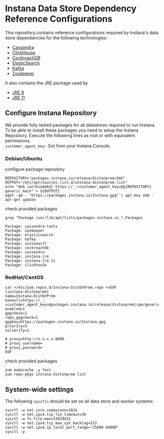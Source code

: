 # Instana Data Store Dependency Reference Configurations

This repository contains reference configurations required by Instana's data store dependencies for the following technologies:

- [Cassandra](cassandra)
- [ClickHouse](clickhouse)
- [CockroachDB](cockroachdb)
- [ElasticSearch](elasticsearch)
- [Kafka](kafka)
- [Zookeeper](zookeeper)

It also contains the JRE package used by

- [JRE 8](instana-jre-8)
- [JRE 11](instana-jre-11)

## Configure Instana Repository

We provide fully tested packages for all datastores required to run Instana. To be able to install these packages you need to setup the Instana Repository. Execute the following lines as root or with equivalent permissions.  
`customer_agent_key:` Got from your Instana Console.
### Debian/Ubuntu

configure package repository

```
REPOSITORY="packages.instana.io/release/distonprem/deb"
OUTPUT="/etc/apt/sources.list.d/instana-distonprem.list"
echo "deb [arch=amd64] https://_:<customer_agent_key>@${REPOSITORY} generic main" > ${OUTPUT}
wget -qO - "https://packages.instana.io/Instana.gpg" | apt-key add -
apt-get update
```

check provided packages

```
grep ^Package /var/lib/apt/lists/packages.instana.io_*_Packages

Package: cassandra-tools
Package: zookeeper
Package: elasticsearch
Package: kafka
Package: instanactl
Package: cockroachdb
Package: cassandra
Package: instana-jre
Package: instana-jre-11
Package: clickhouse
```

### RedHat/CentOS

```
cat >/etc/yum.repos.d/Instana-DistOnPrem.repo <<EOF
[instana-distonprem]
name=Instana-DistOnPrem
baseurl=https://_:<customer_agent_key>@packages.instana.io/release/distonprem/rpm/generic/x86_64
enabled=1
gpgcheck=1
repo_gpgcheck=1
gpgkey=https://packages.instana.io/Instana.gpg
priority=5
sslverify=1

# proxy=http://x.x.x.x:8080
# proxy_username=
# proxy_password=
EOF
```

check provided packages

```
yum makecache -y fast
yum repo-pkgs instana-distonprem list
```

## System-wide settings

The following `sysctls` should be set on all data store and worker systems:

```
sysctl -w net.core.somaxconn=1024
sysctl -w net.ipv4.tcp_fin_timeout=30
sysctl -w fs.file-max=33554432
sysctl -w net.ipv4.tcp_max_syn_backlog=512
sysctl -w net.ipv4.ip_local_port_range="25000 64000"
sysctl -p
```
